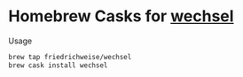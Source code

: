 # Homebrew Casks for <a href="https://github.com/friedrichweise/wechsel">wechsel</a>

Usage
```sh
brew tap friedrichweise/wechsel
brew cask install wechsel
```